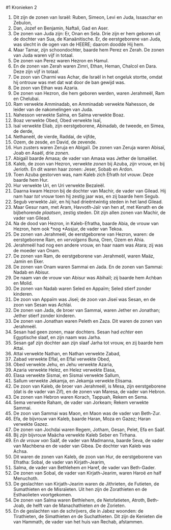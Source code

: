 #1 Kronieken 2
1. Dit zijn de zonen van Israël: Ruben, Simeon, Levi en Juda, Issaschar en Zebulon,
2. Dan, Jozef en Benjamin, Naftali, Gad en Aser.
3. De zonen van Juda zijn: Er, Onan en Sela. Drie zijn er hem geboren uit de dochter van Sua, de Kanaänitische. Er, de eerstgeborene van Juda, was slecht in de ogen van de HEERE; daarom doodde Hij hem.
4. Maar Tamar, zijn schoondochter, baarde hem Perez en Zerah. De zonen van Juda waren vijf in totaal.
5. De zonen van Perez waren Hezron en Hamul.
6. En de zonen van Zerah waren Zimri, Ethan, Heman, Chalcol en Dara. Deze zijn vijf in totaal.
7. De zoon van Charmi was Achar, die Israël in het ongeluk stortte, omdat hij ontrouw was met dat wat door de ban gewijd was.
8. De zoon van Ethan was Azaria.
9. De zonen van Hezron, die hem geboren werden, waren Jerahmeël, Ram en Chelubai.
10. Ram verwekte Amminadab, en Amminadab verwekte Nahesson, de leider van de nakomelingen van Juda.
11. Nahesson verwekte Salma, en Salma verwekte Boaz.
12. Boaz verwekte Obed, Obed verwekte Isaï,
13. Isaï verwekte Eliab, zijn eerstgeborene, Abinadab, de tweede, en Simea, de derde,
14. Nethaneël, de vierde, Raddai, de vijfde,
15. Ozem, de zesde, *en* David, de zevende.
16. Hun zusters waren Zeruja en Abigaïl. De zonen van Zeruja waren Abisaï, Joab en Asaël, drie *zonen*.
17. Abigaïl baarde Amasa; de vader van Amasa was Jether de Ismaëliet.
18. Kaleb, de zoon van Hezron, verwekte *zonen* bij Azuba, *zijn* vrouw, en bij Jerioth. En dit waren haar zonen: Jeser, Sobab en Ardon.
19. Toen Azuba gestorven was, nam Kaleb zich Efrath *tot vrouw*. Deze baarde hem Hur.
20. Hur verwekte Uri, en Uri verwekte Bezaleël.
21. Daarna kwam Hezron bij de dochter van Machir, de vader van Gilead. Hij nam haar *tot vrouw* toen hij zestig jaar was, en zij baarde hem Segub.
22. Segub verwekte Jaïr, en hij had drieëntwintig steden in het land Gilead.
23. Maar Gesur nam, met Aram, Havvoth-Jaïr van hen af, met Kenath en de bijbehorende *plaatsen*, zestig steden. Dit zijn allen zonen van Machir, de vader van Gilead.
24. Na de dood van Hezron, in Kaleb-Efratha, baarde Abia, de vrouw van Hezron, hem ook *nog *Assjur, de vader van Tekoa.
25. De zonen van Jerahmeël, de eerstgeborene van Hezron, waren: de eerstgeborene Ram, en *vervolgens* Buna, Oren, Ozem en Ahia.
26. Jerahmeël had nog een andere vrouw, en haar naam was Atara; zij was de moeder van Onam.
27. De zonen van Ram, de eerstgeborene van Jerahmeël, waren Maäz, Jamin en Eker.
28. De zonen van Onam waren Sammai en Jada. En de zonen van Sammai: Nadab en Abisur.
29. De naam van de vrouw van Abisur was Abihaïl; zij baarde hem Achban en Molid.
30. De zonen van Nadab waren Seled en Appaïm; Seled stierf zonder kinderen.
31. De zoon van Appaïm was Jiseï; de zoon van Jiseï was Sesan, en de zoon van Sesan was Achlai.
32. De zonen van Jada, de broer van Sammai, waren Jether en Jonathan; Jether stierf zonder kinderen.
33. De zonen van Jonathan waren Peleth en Zaza. Dit waren de zonen van Jerahmeël.
34. Sesan had geen zonen, maar dochters. Sesan had *echter* een Egyptische slaaf, en zijn naam was Jarha.
35. Sesan gaf zijn dochter aan zijn slaaf Jarha tot vrouw, en zij baarde hem Attai.
36. Attai verwekte Nathan, en Nathan verwekte Zabad,
37. Zabad verwekte Eflal, en Eflal verwekte Obed,
38. Obed verwekte Jehu, en Jehu verwekte Azaria,
39. Azaria verwekte Helez, en Helez verwekte Elasa,
40. Elasa verwekte Sismai, en Sismai verwekte Sallum,
41. Sallum verwekte Jekamja, en Jekamja verwekte Elisama.
42. De zoon van Kaleb, de broer van Jerahmeël, is Mesa, zijn eerstgeborene (dat is de vader van Zif), en de zonen van Maresa, de vader van Hebron.
43. De zonen van Hebron waren Korach, Tappuah, Rekem en Sema.
44. Sema verwekte Raham, de vader van Jorkeam; Rekem verwekte Sammai.
45. De zoon van Sammai was Maon, en Maon was de vader van Beth-Zur.
46. Efa, de bijvrouw van Kaleb, baarde Haran, Moza en Gazez; Haran verwekte Gazez.
47. De zonen van Jochdai waren Regem, Jotham, Gesan, Pelet, Efa en Saäf.
48. Bij *zijn* bijvrouw Maächa verwekte Kaleb Seber en Tirhana.
49. En *de vrouw van* Saäf, de vader van Madmanna, baarde Seva, de vader van Machbena en de vader van Gibea. De dochter van Kaleb was Achsa.
50. Dit waren de zonen van Kaleb, de zoon van Hur, de eerstgeborene van Efratha: Sobal, de vader van Kirjath-Jearim,
51. Salma, de vader van Bethlehem *en* Haref, de vader van Beth-Gader.
52. De zonen van Sobal, de vader van Kirjath-Jearim, waren Haroë *en* half Menuchoth.
53. De geslachten van Kirjath-Jearim waren de Jithrieten, de Futieten, de Sumathieten en de Misraïeten. Uit hen zijn de Zorathieten en de Esthaolieten voortgekomen.
54. De zonen van Salma waren Bethlehem, de Netofatieten, Atroth, Beth-Joab, de helft van de Manachathieten *en* de Zorieten.
55. En de geslachten van de schrijvers, die in Jabez woonden: de Tirathieten, de Simathieten *en* de Suchathieten. Dit zijn de Kenieten die van Hammath, de vader van het huis van Rechab, afstammen.
